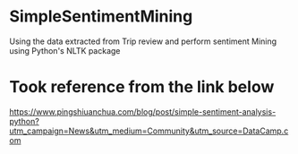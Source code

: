 # SimpleSentimentMining
Using the data extracted from Trip review and perform sentiment Mining using Python's NLTK package
# Took reference from the link below
https://www.pingshiuanchua.com/blog/post/simple-sentiment-analysis-python?utm_campaign=News&utm_medium=Community&utm_source=DataCamp.com